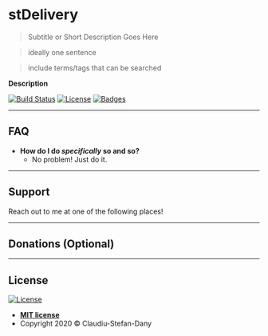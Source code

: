 <!-- <a href="http://fvcproductions.com"><img src="https://avatars1.githubusercontent.com/u/4284691?v=3&s=200" title="FVCproductions" alt="FVCproductions"></a> -->

<!-- [![FVCproductions](https://avatars1.githubusercontent.com/u/4284691?v=3&s=200)](http://fvcproductions.com) -->


# stDelivery

> Subtitle or Short Description Goes Here

> ideally one sentence

> include terms/tags that can be searched

**Description**


[![Build Status](http://img.shields.io/travis/badges/badgerbadgerbadger.svg?style=flat-square)](https://github.com/dannymanastireanu/stDelivery/tree/hw) [![License](http://img.shields.io/:license-mit-blue.svg?style=flat-square)](http://badges.mit-license.org) [![Badges](http://img.shields.io/:badges-9/9-ff6799.svg?style=flat-square)](https://github.com/badges/badgerbadgerbadger)


---

## FAQ

- **How do I do *specifically* so and so?**
    - No problem! Just do it.

---

## Support

Reach out to me at one of the following places!


---

## Donations (Optional)




---

## License

[![License](http://img.shields.io/:license-mit-blue.svg?style=flat-square)](http://badges.mit-license.org)

- **[MIT license](http://opensource.org/licenses/mit-license.php)**
- Copyright 2020 © Claudiu-Stefan-Dany